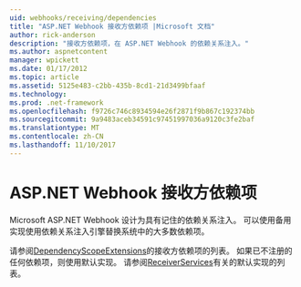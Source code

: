 ```yaml
---
uid: webhooks/receiving/dependencies
title: "ASP.NET Webhook 接收方依赖项 |Microsoft 文档"
author: rick-anderson
description: "接收方依赖项，在 ASP.NET Webhook 的依赖关系注入。"
ms.author: aspnetcontent
manager: wpickett
ms.date: 01/17/2012
ms.topic: article
ms.assetid: 5125e483-c2bb-435b-8cd1-21d3499bfaaf
ms.technology: 
ms.prod: .net-framework
ms.openlocfilehash: f9726c746c8934594e26f2871f9b867c192374bb
ms.sourcegitcommit: 9a9483aceb34591c97451997036a9120c3fe2baf
ms.translationtype: MT
ms.contentlocale: zh-CN
ms.lasthandoff: 11/10/2017
---
```

# <a name="aspnet-webhooks-receiver-dependencies"></a>ASP.NET Webhook 接收方依赖项

Microsoft ASP.NET Webhook 设计为具有记住的依赖关系注入。 可以使用备用实现使用依赖关系注入引擎替换系统中的大多数依赖项。

请参阅[DependencyScopeExtensions](https://github.com/aspnet/WebHooks/blob/master/src/Microsoft.AspNet.WebHooks.Receivers/Extensions/DependencyScopeExtensions.cs)的接收方依赖项的列表。 如果已不注册的任何依赖项，则使用默认实现。 请参阅[ReceiverServices](https://github.com/aspnet/WebHooks/blob/master/src/Microsoft.AspNet.WebHooks.Receivers/Services/ReceiverServices.cs)有关的默认实现的列表。
